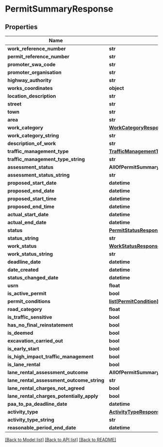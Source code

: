 # PermitSummaryResponse

## Properties
Name | Type | Description | Notes
------------ | ------------- | ------------- | -------------
**work_reference_number** | **str** |  | 
**permit_reference_number** | **str** |  | 
**promoter_swa_code** | **str** |  | 
**promoter_organisation** | **str** |  | 
**highway_authority** | **str** |  | 
**works_coordinates** | **object** |  | 
**location_description** | **str** |  | 
**street** | **str** |  | 
**town** | **str** |  | 
**area** | **str** |  | 
**work_category** | [**WorkCategoryResponse**](WorkCategoryResponse.md) |  | 
**work_category_string** | **str** |  | 
**description_of_work** | **str** |  | 
**traffic_management_type** | [**TrafficManagementTypeResponse**](TrafficManagementTypeResponse.md) |  | 
**traffic_management_type_string** | **str** |  | 
**assessment_status** | **AllOfPermitSummaryResponseAssessmentStatus** |  | [optional] 
**assessment_status_string** | **str** |  | [optional] 
**proposed_start_date** | **datetime** |  | 
**proposed_end_date** | **datetime** |  | 
**proposed_start_time** | **datetime** |  | [optional] 
**proposed_end_time** | **datetime** |  | [optional] 
**actual_start_date** | **datetime** |  | [optional] 
**actual_end_date** | **datetime** |  | [optional] 
**status** | [**PermitStatusResponse**](PermitStatusResponse.md) |  | 
**status_string** | **str** |  | 
**work_status** | [**WorkStatusResponse**](WorkStatusResponse.md) |  | 
**work_status_string** | **str** |  | 
**deadline_date** | **datetime** |  | 
**date_created** | **datetime** |  | 
**status_changed_date** | **datetime** |  | 
**usrn** | **float** |  | 
**is_active_permit** | **bool** |  | 
**permit_conditions** | [**list[PermitCondition]**](PermitCondition.md) |  | [optional] 
**road_category** | **float** |  | 
**is_traffic_sensitive** | **bool** |  | 
**has_no_final_reinstatement** | **bool** |  | 
**is_deemed** | **bool** |  | 
**excavation_carried_out** | **bool** |  | 
**is_early_start** | **bool** |  | 
**is_high_impact_traffic_management** | **bool** |  | 
**is_lane_rental** | **bool** |  | 
**lane_rental_assessment_outcome** | **AllOfPermitSummaryResponseLaneRentalAssessmentOutcome** |  | [optional] 
**lane_rental_assessment_outcome_string** | **str** |  | [optional] 
**lane_rental_charges_not_agreed** | **bool** |  | 
**lane_rental_charges_potentially_apply** | **bool** |  | 
**paa_to_pa_deadline_date** | **datetime** |  | [optional] 
**activity_type** | [**ActivityTypeResponse**](ActivityTypeResponse.md) |  | 
**activity_type_string** | **str** |  | 
**reasonable_period_end_date** | **datetime** |  | [optional] 

[[Back to Model list]](../README.md#documentation-for-models) [[Back to API list]](../README.md#documentation-for-api-endpoints) [[Back to README]](../README.md)

